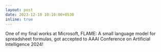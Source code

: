 ```yaml
---
layout: post
date: 2023-12-10 10:10:00+0530
inline: true
---
```


One of my final works at Microsoft, FLAME: A small language model for spreadsheet formulas, got accepted to AAAI Conference on Artificial Intelligence 2024!

